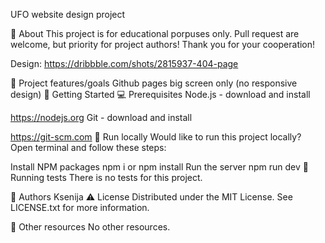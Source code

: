 UFO
website design project


🌟 About
This project is for educational porpuses only. Pull request are welcome, but priority for project authors! Thank you for your cooperation!



Design: https://dribbble.com/shots/2815937-404-page

🎯 Project features/goals
Github pages
big screen only (no responsive design)
🧰 Getting Started
💻 Prerequisites
Node.js - download and install

https://nodejs.org
Git - download and install

https://git-scm.com
🏃 Run locally
Would like to run this project locally? Open terminal and follow these steps:


Install NPM packages
npm i
or
npm install
Run the server
npm run dev
🧪 Running tests
There is no tests for this project.

🎅 Authors
Ksenija
⚠️ License
Distributed under the MIT License. See LICENSE.txt for more information.

🔗 Other resources
No other resources.
